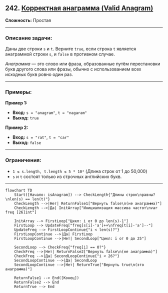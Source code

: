 ## 242. [Корректная анаграмма (Valid Anagram)](https://leetcode.com/problems/valid-anagram/)

**Сложность:** Простая

---

### Описание задачи:

Даны две строки `s` и `t`. Верните `true`, если строка `t` является анаграммой строки `s`, и `false` в противном случае.

*Анаграмма* — это слово или фраза, образованные путём перестановки букв другого слова или фразы, обычно с использованием всех исходных букв ровно один раз.

---

### Примеры:

**Пример 1:**
*   **Вход:** `s = "anagram"`, `t = "nagaram"`
*   **Выход:** `true`

**Пример 2:**
*   **Вход:** `s = "rat"`, `t = "car"`
*   **Выход:** `false`

---

### Ограничения:

*   `1 ≤ s.length, t.length ≤ 5 * 10⁴` (Длина строк от 1 до 50,000)
*   `s` и `t` состоят только из строчных английских букв.

---

```mermaid
flowchart TD
    Start([Начало: isAnagram]) --> CheckLength{"Длины строк\nравны?\nlen(s) == len(t)"}
    CheckLength -->|Нет| ReturnFalse1["Вернуть false\n(не анаграмма)"]
    CheckLength -->|Да| InitArray["Инициализация массива частот\nvar freq [26]int"]

    InitArray --> FirstLoop["Цикл: i от 0 до len(s)-1"]
    FirstLoop --> UpdateFreq["freq[s[i]-'a']++\nfreq[t[i]-'a']--"]
    UpdateFreq --> FirstLoopContinue{"i < len(s)?"}
    FirstLoopContinue -->|Да| FirstLoop
    FirstLoopContinue -->|Нет| SecondLoop["Цикл: i от 0 до 25"]

    SecondLoop --> CheckFreq{"freq[i] == 0?"}
    CheckFreq -->|Нет| ReturnFalse2["Вернуть false\n(не анаграмма)"]
    CheckFreq -->|Да| SecondLoopContinue{"i < 26?"}
    SecondLoopContinue -->|Да| SecondLoop
    SecondLoopContinue -->|Нет| ReturnTrue["Вернуть true\n(это анаграмма)"]

    ReturnFalse1 --> End([Конец])
    ReturnFalse2 --> End
    ReturnTrue --> End
```